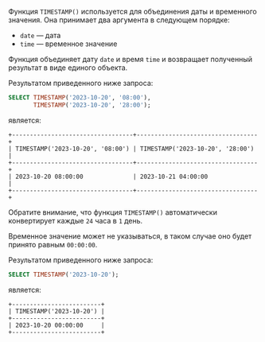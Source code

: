 Функция `TIMESTAMP()` используется для объединения даты и временного значения. Она принимает два аргумента в следующем порядке:

- `date` — дата
- `time` — временное значение

Функция объединяет дату `date` и время `time` и возвращает полученный результат в виде единого объекта.

Результатом приведенного ниже запроса:

```sql
SELECT TIMESTAMP('2023-10-20', '08:00'),
       TIMESTAMP('2023-10-20', '28:00');
```

является:

```no-highlight
+----------------------------------+----------------------------------+
| TIMESTAMP('2023-10-20', '08:00') | TIMESTAMP('2023-10-20', '28:00') |
+----------------------------------+----------------------------------+
| 2023-10-20 08:00:00              | 2023-10-21 04:00:00              |
+----------------------------------+----------------------------------+
```

Обратите внимание, что функция `TIMESTAMP()` автоматически конвертирует каждые `24` часа в `1` день.

Временное значение может не указываться, в таком случае оно будет принято равным `00:00:00`.

Результатом приведенного ниже запроса:

```sql
SELECT TIMESTAMP('2023-10-20');
```

является:

```no-highlight
+-------------------------+
| TIMESTAMP('2023-10-20') |
+-------------------------+
| 2023-10-20 00:00:00     |
+-------------------------+
```